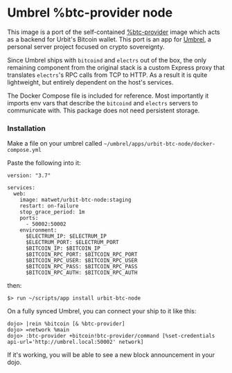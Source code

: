 # Umbrel %btc-provider node 

This image is a port of the self-contained [%btc-provider](https://github.com/wexpertsystems/urbit-bitcoin-node) image which acts as a backend for Urbit's Bitcoin wallet. This port is an app for [Umbrel](https://getumbrel.com/), a personal server project focused on crypto sovereignty.

Since Umbrel ships with `bitcoind` and `electrs` out of the box, the only remaining component from the original stack is a custom Express proxy that translates `electrs`'s RPC calls from TCP to HTTP. As a result it is quite lightweight, but entirely dependent on the host's services.

The Docker Compose file is included for reference. Most importantly it imports env vars that describe the `bitcoind` and `electrs` servers to communicate with. This package does not need persistent storage.

### Installation

Make a file on your umbrel called `~/umbrel/apps/urbit-btc-node/docker-compose.yml`

Paste the following into it:

```
version: "3.7"

services:
  web:
    image: matwet/urbit-btc-node:staging
    restart: on-failure
    stop_grace_period: 1m
    ports:
      - 50002:50002
    environment:
      $ELECTRUM_IP: $ELECTRUM_IP
      $ELECTRUM_PORT: $ELECTRUM_PORT
      $BITCOIN_IP: $BITCOIN_IP
      $BITCOIN_RPC_PORT: $BITCOIN_RPC_PORT
      $BITCOIN_RPC_USER: $BITCOIN_RPC_USER
      $BITCOIN_RPC_PASS: $BITCOIN_RPC_PASS
      $BITCOIN_RPC_AUTH: $BITCOIN_RPC_AUTH
```

then: 

```
$> run ~/scripts/app install urbit-btc-node
```
On a fully synced Umbrel, you can connect your ship to it like this:

```
dojo> |rein %bitcoin [& %btc-provider]
dojo> =network %main
dojo> :btc-provider +bitcoin!btc-provider/command [%set-credentials api-url='http://umbrel.local:50002' network]
```

If it's working, you will be able to see a new block announcement in your dojo.

